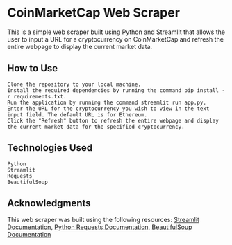 # CoinMarketCap Web Scraper

This is a simple web scraper built using Python and Streamlit that allows the user to input a URL for a cryptocurrency on CoinMarketCap and refresh the entire webpage to display the current market data.
## How to Use

    Clone the repository to your local machine.
    Install the required dependencies by running the command pip install -r requirements.txt.
    Run the application by running the command streamlit run app.py.
    Enter the URL for the cryptocurrency you wish to view in the text input field. The default URL is for Ethereum.
    Click the "Refresh" button to refresh the entire webpage and display the current market data for the specified cryptocurrency.

## Technologies Used

    Python
    Streamlit
    Requests
    BeautifulSoup

## Acknowledgments

This web scraper was built using the following resources:
[Streamlit Documentation](https://docs.streamlit.io/en/stable/),
[Python Requests Documentation](https://docs.python-requests.org/en/latest/),
[BeautifulSoup Documentation](https://www.crummy.com/software/BeautifulSoup/bs4/doc/)
